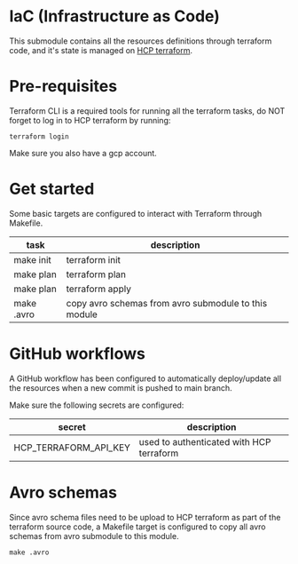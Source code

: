 # IaC (Infrastructure as Code)

This submodule contains all the resources definitions through terraform code, and it's state is managed on
[HCP terraform](https://app.terraform.io/app/ablil-org/workspaces).

# Pre-requisites

Terraform CLI is a required tools for running all the terraform tasks, do NOT forget to log in to HCP terraform by
running:

```shell
terraform login
```

Make sure you also have a gcp account.

# Get started

Some basic targets are configured to interact with Terraform through Makefile.

| task       | description                                          |
|------------|------------------------------------------------------|
| make init  | terraform init                                       |
| make plan  | terraform plan                                       |
| make plan  | terraform apply                                      |
| make .avro | copy avro schemas from avro submodule to this module |


# GitHub workflows

A GitHub workflow has been configured to automatically deploy/update all the resources when a new commit is pushed to
main branch.

Make sure the following secrets are configured:

| secret                | description                              |
|-----------------------|------------------------------------------|
| HCP_TERRAFORM_API_KEY | used to authenticated with HCP terraform |


# Avro schemas
Since avro schema files need to be upload to HCP terraform as part of the terraform source code, a Makefile target is configured to copy 
all avro schemas from avro submodule to this module.
```shell
make .avro
```